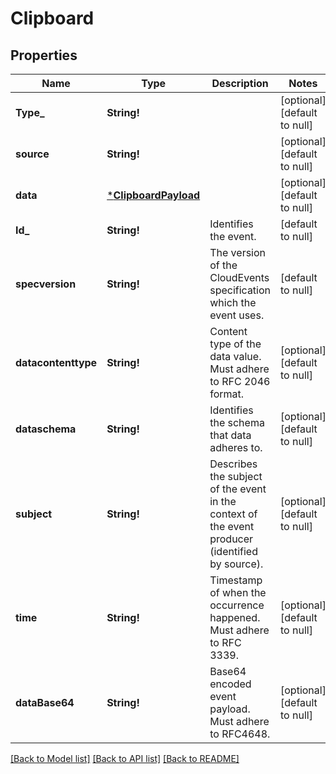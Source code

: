 # Clipboard

## Properties
Name | Type | Description | Notes
------------ | ------------- | ------------- | -------------
**Type_** | **String!** |  | [optional] [default to null]
**source** | **String!** |  | [optional] [default to null]
**data** | [***ClipboardPayload**](ClipboardPayload.md) |  | [optional] [default to null]
**Id_** | **String!** | Identifies the event. | [default to null]
**specversion** | **String!** | The version of the CloudEvents specification which the event uses. | [default to null]
**datacontenttype** | **String!** | Content type of the data value. Must adhere to RFC 2046 format. | [optional] [default to null]
**dataschema** | **String!** | Identifies the schema that data adheres to. | [optional] [default to null]
**subject** | **String!** | Describes the subject of the event in the context of the event producer (identified by source). | [optional] [default to null]
**time** | **String!** | Timestamp of when the occurrence happened. Must adhere to RFC 3339. | [optional] [default to null]
**dataBase64** | **String!** | Base64 encoded event payload. Must adhere to RFC4648. | [optional] [default to null]

[[Back to Model list]](../README.md#documentation-for-models) [[Back to API list]](../README.md#documentation-for-api-endpoints) [[Back to README]](../README.md)


